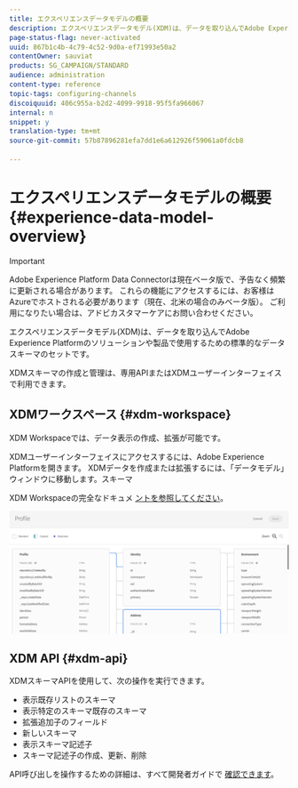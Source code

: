 ```yaml
---
title: エクスペリエンスデータモデルの概要
description: エクスペリエンスデータモデル(XDM)は、データを取り込んでAdobe Experience Platformのソリューションや製品で使用するための標準的なデータスキーマのセットです。
page-status-flag: never-activated
uuid: 867b1c4b-4c79-4c52-9d0a-ef71993e50a2
contentOwner: sauviat
products: SG_CAMPAIGN/STANDARD
audience: administration
content-type: reference
topic-tags: configuring-channels
discoiquuid: 406c955a-b2d2-4099-9918-95f5fa966067
internal: n
snippet: y
translation-type: tm+mt
source-git-commit: 57b87896281efa7dd1e6a612926f59061a0fdcb8

---
```



# エクスペリエンスデータモデルの概要 {#experience-data-model-overview}

>[!IMPORTANT]
>
>Adobe Experience Platform Data Connectorは現在ベータ版で、予告なく頻繁に更新される場合があります。 これらの機能にアクセスするには、お客様はAzureでホストされる必要があります（現在、北米の場合のみベータ版）。 ご利用になりたい場合は、アドビカスタマーケアにお問い合わせください。

エクスペリエンスデータモデル(XDM)は、データを取り込んでAdobe Experience Platformのソリューションや製品で使用するための標準的なデータスキーマのセットです。

XDMスキーマの作成と管理は、専用APIまたはXDMユーザーインターフェイスで利用できます。

## XDMワークスペース {#xdm-workspace}

XDM Workspaceでは、データ表示の作成、拡張が可能です。

XDMユーザーインターフェイスにアクセスするには、Adobe Experience Platformを開きます。 XDMデータを作成または拡張するには、「データモデル」ウィンドウに移動します。スキーマ

XDM Workspaceの完全なドキュメ [ントを参照してください](https://docs.adobe.com/content/help/en/experience-platform/xdm/api/getting-started.html)。

![](assets/aep_xdmworkspace.png)

## XDM API {#xdm-api}

XDMスキーマAPIを使用して、次の操作を実行できます。

* 表示既存リストのスキーマ
* 表示特定のスキーマ既存のスキーマ
* 拡張追加子のフィールド
* 新しいスキーマ
* 表示スキーマ記述子
* スキーマ記述子の作成、更新、削除

API呼び出しを操作するための詳細は、すべて開発者ガイドで [確認できます](https://docs.adobe.com/content/help/en/experience-platform/xdm/api/getting-started.html)。
